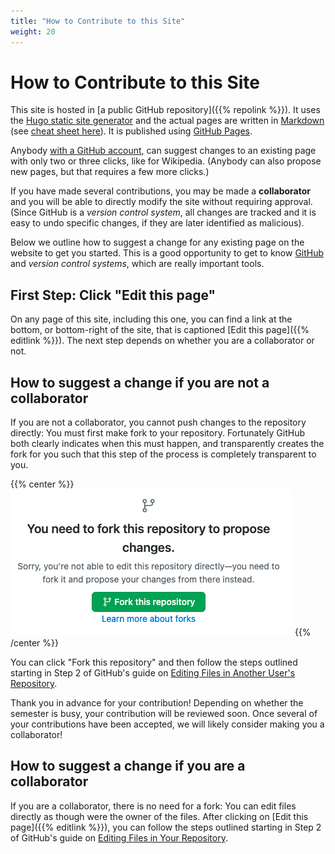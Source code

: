```yaml
---
title: "How to Contribute to this Site"
weight: 20
---
```


# How to Contribute to this Site

This site is hosted in [a public GitHub repository]({{% repolink %}}). It uses
the [Hugo static site generator](https://gohugo.io) and the actual pages
are written in [Markdown](https://www.markdownguide.org/) (see
[cheat sheet here](https://www.markdownguide.org/cheat-sheet/)). It is
published using [GitHub Pages](https://pages.github.com/).

Anybody [with a GitHub account](https://github.com/signup), can suggest changes
to an existing page with only two or three clicks, like for Wikipedia. (Anybody
can also propose new pages, but that requires a few more clicks.)

If you have made several contributions, you may be made a **collaborator** and
you will be able to directly modify the site without requiring approval. (Since
GitHub is a _version control system_, all changes are tracked and it is easy to
undo specific changes, if they are later identified as malicious).

Below we outline how to suggest a change for any existing page on the website
to get you started. This is a good opportunity to get to know [GitHub](https://github.com)
and _version control systems_, which are really important tools.

## First Step: Click "Edit this page"

On any page of this site, including this one, you can find a link at the bottom,
or bottom-right of the site, that is captioned [Edit this page]({{% editlink %}}).
The next step depends on whether you are a collaborator or not.

## How to suggest a change if you are not a collaborator

If you are not a collaborator, you cannot push changes to the repository directly:
You must first make fork to your repository. Fortunately GitHub both clearly
indicates when this must happen, and transparently creates the fork for you
such that this step of the process is completely transparent to you.

{{% center %}}
![GitHub may indicate a fork is necessary, possibly because you are not (yet) a recurring collaborator.](/media/fork-necessary.png)
{{% /center %}}

You can click "Fork this repository" and then follow the steps outlined starting
in Step 2 of GitHub's guide on [Editing Files in Another User's Repository](https://docs.github.com/en/github/managing-files-in-a-repository/managing-files-on-github/editing-files-in-another-users-repository).

Thank you in advance for your contribution! Depending on whether the semester is
busy, your contribution will be reviewed soon. Once several of your contributions
have been accepted, we will likely consider making you a collaborator!

## How to suggest a change if you are a collaborator

If you are a collaborator, there is no need for a fork: You can edit files
directly as though were the owner of the files. After clicking on [Edit this page]({{% editlink %}}),
you can follow the steps outlined starting in Step 2 of GitHub's guide on
[Editing Files in Your Repository](https://docs.github.com/en/github/managing-files-in-a-repository/managing-files-on-github/editing-files-in-your-repository).
